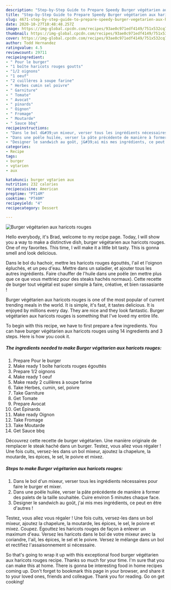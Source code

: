 ```yaml
---
description: "Step-by-Step Guide to Prepare Speedy Burger végétarien aux haricots rouges"
title: "Step-by-Step Guide to Prepare Speedy Burger végétarien aux haricots rouges"
slug: 4671-step-by-step-guide-to-prepare-speedy-burger-vegetarien-aux-haricots-rouges
date: 2020-10-27T10:48:48.257Z
image: https://img-global.cpcdn.com/recipes/93ae0c971edf4149/751x532cq70/burger-vegetarien-aux-haricots-rouges-photo-principale-de-la-recette.jpg
thumbnail: https://img-global.cpcdn.com/recipes/93ae0c971edf4149/751x532cq70/burger-vegetarien-aux-haricots-rouges-photo-principale-de-la-recette.jpg
cover: https://img-global.cpcdn.com/recipes/93ae0c971edf4149/751x532cq70/burger-vegetarien-aux-haricots-rouges-photo-principale-de-la-recette.jpg
author: Todd Hernandez
ratingvalue: 4.5
reviewcount: 29711
recipeingredient:
- " Pour le burger"
- "1 boîte haricots rouges goutts"
- "1/2 oignons"
- "1 oeuf"
- "2 cuillères à soupe farine"
- " Herbes cumin sel poivre"
- " Garniture"
- " Tomate"
- " Avocat"
- " pinards"
- " Oignon"
- " Fromage"
- " Moutarde"
- " Sauce bbq"
recipeinstructions:
- "Dans le bol d&#39;un mixeur, verser tous les ingrédients nécessaires pour faire le burger et mixer."
- "Dans une poêle huilée, verser la pâte précédente de manière à former des palets de la taille souhaitée. Cuire environ 5 minutes chaque face."
- "Designer le sandwich au goût, j&#39;ai mis mes ingrédients, ce peut en être d&#39;autres !"
categories:
- Recipe
tags:
- burger
- vgtarien
- aux

katakunci: burger vgtarien aux 
nutrition: 232 calories
recipecuisine: American
preptime: "PT14M"
cooktime: "PT40M"
recipeyield: "4"
recipecategory: Dessert

---
```



![Burger végétarien aux haricots rouges](https://img-global.cpcdn.com/recipes/93ae0c971edf4149/751x532cq70/burger-vegetarien-aux-haricots-rouges-photo-principale-de-la-recette.jpg)

Hello everybody, it's Brad, welcome to my recipe page. Today, I will show you a way to make a distinctive dish, burger végétarien aux haricots rouges. One of my favorites. This time, I will make it a little bit tasty. This is gonna smell and look delicious.

Dans le bol du hachoir, mettre les haricots rouges égouttés, l&#39;ail et l&#39;oignon épluchés, et un peu d&#39;eau. Mettre dans un saladier, et ajouter tous les autres ingrédients. Faire chauffer de l&#39;huile dans une poêle (en mettre plus que ce que vous mettriez pour des steaks hachés normaux). Cette recette de burger tout végétal est super simple à faire, créative, et bien rassasiante !

Burger végétarien aux haricots rouges is one of the most popular of current trending meals in the world. It is simple, it's fast, it tastes delicious. It is enjoyed by millions every day. They are nice and they look fantastic. Burger végétarien aux haricots rouges is something that I've loved my entire life.


To begin with this recipe, we have to first prepare a few ingredients. You can have burger végétarien aux haricots rouges using 14 ingredients and 3 steps. Here is how you cook it.

<!--inarticleads1-->

##### The ingredients needed to make Burger végétarien aux haricots rouges:

1. Prepare  Pour le burger
1. Make ready 1 boîte haricots rouges égouttés
1. Prepare 1/2 oignons
1. Make ready 1 oeuf
1. Make ready 2 cuillères à soupe farine
1. Take  Herbes, cumin, sel, poivre
1. Take  Garniture
1. Get  Tomate
1. Prepare  Avocat
1. Get  Épinards
1. Make ready  Oignon
1. Take  Fromage
1. Take  Moutarde
1. Get  Sauce bbq


Découvrez cette recette de burger végétarien. Une manière originale de remplacer le steak haché dans un burger. Testez, vous allez vous régaler ! Une fois cuits, versez-les dans un bol mixeur, ajoutez la chapelure, la moutarde, les épices, le sel, le poivre et mixez. 

<!--inarticleads2-->

##### Steps to make Burger végétarien aux haricots rouges:

1. Dans le bol d&#39;un mixeur, verser tous les ingrédients nécessaires pour faire le burger et mixer.
1. Dans une poêle huilée, verser la pâte précédente de manière à former des palets de la taille souhaitée. Cuire environ 5 minutes chaque face.
1. Designer le sandwich au goût, j&#39;ai mis mes ingrédients, ce peut en être d&#39;autres !


Testez, vous allez vous régaler ! Une fois cuits, versez-les dans un bol mixeur, ajoutez la chapelure, la moutarde, les épices, le sel, le poivre et mixez. Coupez. Égouttez les haricots rouges de façon à enlever un maximum d&#39;eau. Versez les haricots dans le bol de votre mixeur avec la coriandre, l&#39;ail, les épices, le sel et le poivre. Versez le mélange dans un bol et rectifiez l&#39;assaisonnement si nécessaire. 

So that's going to wrap it up with this exceptional food burger végétarien aux haricots rouges recipe. Thanks so much for your time. I'm sure that you can make this at home. There is gonna be interesting food in home recipes coming up. Don't forget to bookmark this page in your browser, and share it to your loved ones, friends and colleague. Thank you for reading. Go on get cooking!
